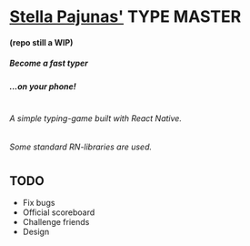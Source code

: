 # [Stella Pajunas'](https://www.pond5.com/stock-footage/item/75268195-miss-stella-pajunas-worlds-fast-typist-types-ibm-electric-ty) TYPE MASTER

#### (repo still a WIP)

##### _Become a fast typer_

##### _...on your phone!_

#

#

###### A simple typing-game built with React Native.

###### Some standard RN-libraries are used.

#

#

## TODO

- Fix bugs
- Official scoreboard
- Challenge friends
- Design
